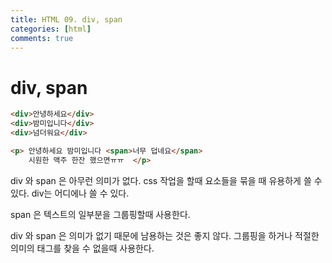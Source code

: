 ```yaml
---
title: HTML 09. div, span
categories: [html]
comments: true
---
```


# div, span

```html
<div>안녕하세요</div>
<div>밤미입니다</div>
<div>넘더워요</div>

<p> 안녕하세요 밤미입니다 <span>너무 덥네요</span>
    시원한 맥주 한잔 했으면ㅠㅠ  </p>
```

div 와 span 은 아무런 의미가 없다.
css 작업을 할때 요소들을 묶을 때 유용하게 쓸 수 있다.
div는 어디에나 쓸 수 있다.

span 은 텍스트의 일부분을 그룹핑할때 사용한다.

div 와 span 은 의미가 없기 때문에 남용하는 것은 좋지 않다.
그룹핑을 하거나 적절한 의미의 태그를 찾을 수 없을때 사용한다.